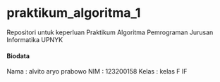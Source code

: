 # praktikum_algoritma_1
Repositori untuk keperluan Praktikum Algoritma Pemrograman Jurusan Informatika UPNYK

#### Biodata
 Nama	: alvito aryo prabowo
 NIM	: 123200158
 Kelas	: kelas F IF
